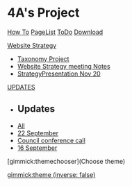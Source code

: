 <!--
  -- Name of your wiki
  -- Do NOT remove the leading `#` character.
  -->

# 4A's Project


<!--
  -- Navigation
  -- (Read: http://dynalon.github.io/mdwiki/#!quickstart.md#Adding_a_navigation)
  -->

[How To](pages/howto.md)
[PageList](/pages/pageslinks.md)
[ToDo](pages/todo/ToDos_2014_2015.md)
[Download](pages/download.md)

[Website Strategy]()

* [Taxonomy Project](pages/WebsiteStrategy/TaxonomyNotes-Running.md)
* [Website Strategy meeting Notes](pages/WebsiteStrategy/WebsiteStrategyMeetingNotes.md)
* [StrategyPresentation Nov 20](pages/WebsiteStrategy/Website_Strategy_20Nov2014.md)


[UPDATES]()

  * ## Updates
  * [All](pages/updates.md)
  * [22 September](pages/CT_Update_22Sept2014.md)
  * [Council conference call](BostonCouncilCall22Sept.md)
  * [16 September](pages/CT_Update_16Sept2014.md)
  


<!--
  -- Change the Language
  -- Could be useful when there's more than one language wiki.
  -->

<!--
[Change the Language]()

  * [English (United States)](/en_US/)
  * [English (United Kingdom)](/en_GB/)
  * [Italian](/it/)
-->

<!--
  -- Let the user choose a theme
  -- (Read: http://dynalon.github.io/mdwiki/#!quickstart.md#Adding_a_navigation)
  -->

[gimmick:themechooser](Choose theme)

<!-- set a default theme -->
[gimmick:theme (inverse: false)](bootstrap)

